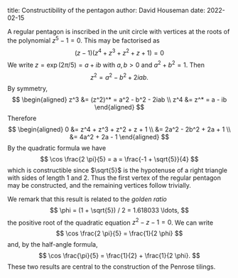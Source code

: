 title: Constructibility of the pentagon
author: David Houseman
date: 2022-02-15

A regular pentagon is inscribed in the unit circle with vertices at
the roots of the polynomial $z^5 - 1 = 0$. This may be factorised as
$$
(z - 1)(z^4 + z^3 + z^2 + z + 1) = 0
$$
We write $z = \exp(2 \pi / 5) = a + ib$ with $a, b > 0$ and
$a^2 + b^2 = 1$. Then
$$
z^2 = a^2 - b^2 + 2iab .
$$
By symmetry,
$$
\begin{aligned}
z^3 &= (z^2)^* = a^2 - b^2 - 2iab \\
z^4 &= z^* = a - ib
\end{aligned}
$$
Therefore
$$
\begin{aligned}
0 &= z^4 + z^3 + z^2 + z + 1 \\
&= 2a^2 - 2b^2 + 2a + 1 \\
&= 4a^2 + 2a - 1
\end{aligned}
$$
By the quadratic formula we have
$$
\cos \frac{2 \pi}{5} = a = \frac{-1 + \sqrt{5}}{4}
$$
which is constructible since $\sqrt{5}$ is the hypotenuse of a right
triangle with sides of length 1 and 2. Thus the first vertex of the
regular pentagon may be constructed, and the remaining vertices
follow trivially.

We remark that this result is related to the _golden ratio_
$$
\phi = (1 + \sqrt{5}) / 2 = 1.618033 \ldots,
$$
the positive root of the quadratic equation $z^2 - z - 1 = 0$.
We can write
$$
\cos \frac{2 \pi}{5} = \frac{1}{2 \phi}
$$
and, by the half-angle formula,
$$
\cos \frac{\pi}{5} = \frac{1}{2} + \frac{1}{2 \phi}.
$$
These two results are central to the construction of the Penrose tilings.


